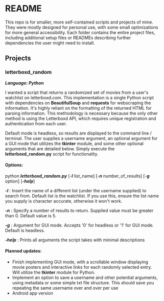 # README 

This repo is for smaller, more self-contained scripts and projects of mine. They were mostly designed for personal use, with some small optimizations for more general accessibility. Each folder contains the entire project files, including additional setup files or READMEs describing further dependencies the user might need to install. 

## Projects

### letterboxd_random
***Language: Python***

I wanted a script that returns a randomized set of movies from a user's watchlist on letterboxd.com. This implementation is a single Python script with dependencies on **BeautifulSoup** and **requests** for webscraping the information. It's highly reliant on the formatting of the returned HTML for parsing information. This methodology is necessary because the only other method is using the Letterboxd API, which requires unique registration and authentication from each user. 

Default mode is headless, so results are displayed to the command line / terminal. The user supplies a username argument, an optional argument for a GUI mode that utilizes the **tkinter** module, and some other optional arguments that are detailed below. Simply execute the **letterboxd_random.py** script for functionality. 

#### Options:

python ***letterboxd_random.py*** [-***l*** list_name] [-***n*** number_of_results] [-***g*** option] [***-help***]
  

***-l*** : 
	Insert the name of a different list (under the username supplied) to search from. Default list is the watchlist. If you use this, ensure the list name you supply is character accurate, otherwise it won't work.

***-n*** : 
	Specify a number of results to return. Supplied value must be greater than 0. Default value is 5.

***-g*** : 
	Argument for GUI mode. Accepts '0' for headless or '1' for GUI mode. Default is headless.
	
***-help*** : 
	Prints all arguments the script takes with minimal descriptions

#### Planned updates:
- Finish implementing GUI mode, with a scrollable window displaying movie posters and interactive links for each randomly selected entry. Will utilize the **tkinter** module for Python.
- Implement an option to save a username and other potential arguments, using metadata or some simple txt file structure. This should save you repeating the same username over and over per use
- Android app version